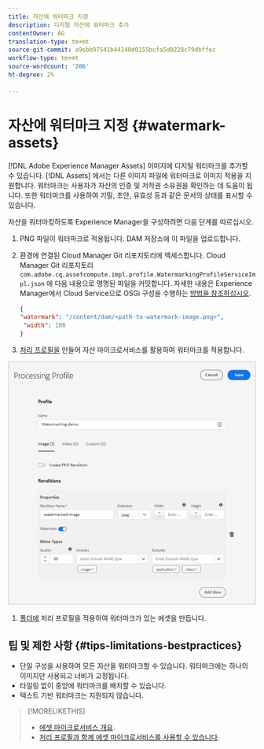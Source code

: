 ```yaml
---
title: 자산에 워터마크 지정
description: 디지털 자산에 워터마크 추가
contentOwner: AG
translation-type: tm+mt
source-git-commit: a9ebb97541b44140d0155bcfa5d0228c79dbffec
workflow-type: tm+mt
source-wordcount: '206'
ht-degree: 2%

---
```



# 자산에 워터마크 지정 {#watermark-assets}

[!DNL Adobe Experience Manager Assets] 이미지에 디지털 워터마크를 추가할 수 있습니다. [!DNL Assets] 에서는 다른 이미지 파일에 워터마크로 이미지 적용을 지원합니다. 워터마크는 사용자가 자산의 인증 및 저작권 소유권을 확인하는 데 도움이 됩니다. 또한 워터마크를 사용하여 기밀, 초안, 유효성 등과 같은 문서의 상태를 표시할 수 있습니다.

자산을 워터마킹하도록 Experience Manager을 구성하려면 다음 단계를 따르십시오.

1. PNG 파일이 워터마크로 적용됩니다. DAM 저장소에 이 파일을 업로드합니다.

1. 환경에 연결된 Cloud Manager Git 리포지토리에 액세스합니다. Cloud Manager Git 리포지토리 `com.adobe.cq.assetcompute.impl.profile.WatermarkingProfileServiceImpl.json` 에 다음 내용으로 명명된 파일을 커밋합니다. 자세한 내용은 Experience Manager에서 Cloud Service으로 OSGi 구성을 수행하는 [방법을 참조하십시오](/help/implementing/deploying/configuring-osgi.md).

   ```json
   {
   "watermark": "/content/dam/<path-to-watermark-image.png>",
    "width": 100
   }
   ```

1. [처리 프로필을](/help/assets/asset-microservices-configure-and-use.md#create-custom-profile) 만들어 자산 마이크로서비스를 활용하여 워터마크를 적용합니다.

![워터마크를 만드는 자산 처리 프로필](assets/watermark-processing-profile.png)

1. [폴더에](/help/assets/asset-microservices-configure-and-use.md#use-profiles) 처리 프로필을 적용하여 워터마크가 있는 에셋을 만듭니다.

## 팁 및 제한 사항 {#tips-limitations-bestpractices}

* 단일 구성을 사용하여 모든 자산을 워터마크할 수 있습니다. 워터마크에는 하나의 이미지만 사용되고 너비가 고정됩니다.
* 타일링 없이 중앙에 워터마크를 배치할 수 있습니다.
* 텍스트 기반 워터마크는 지원되지 않습니다.

>[!MORELIKETHIS]
>
>* [에셋 마이크로서비스 개요](/help/assets/asset-microservices-overview.md).
>* [처리 프로필과 함께 에셋 마이크로서비스를 사용할 수 있습니다](/help/assets/asset-microservices-configure-and-use.md).

